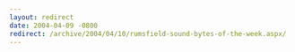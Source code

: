 ```yaml
---
layout: redirect
date: 2004-04-09 -0800
redirect: /archive/2004/04/10/rumsfield-sound-bytes-of-the-week.aspx/
---
```

